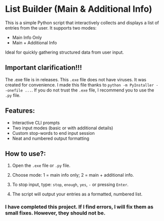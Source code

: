 # List Builder (Main & Additional Info)

This is a simple Python script that interactively collects and displays a list of entries from the user. It supports two modes:
- Main Info Only
- Main + Additional Info

Ideal for quickly gathering structured data from user input.  

## Important clarification!!!  

The .exe file is in releases. This `.exe` file does not have viruses. It was created for convenience. I made this file thanks to `python -m PyInstaller --onefile ...`. If you do not trust the `.exe` file, I recommend you to use the `.py` file.

## Features:

- Interactive CLI prompts
- Two input modes (basic or with additional details)
- Custom stop-words to end input session
- Neat and numbered output formatting

## How to use?:  

1. Open the `.exe` file or `.py` file.

2. Choose mode: 1 = main info only; 2 = main + additional info.

3. To stop input, type: `stop`, `enough`, `yes`, `-` or pressing `Enter`.

4. The script will output your entries as a formatted, numbered list.

### I have completed this project. If I find errors, I will fix them as small fixes. However, they should not be.
